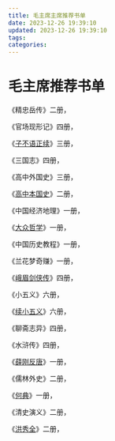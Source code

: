 ```yaml
---
title: 毛主席主席推荐书单
date: 2023-12-26 19:39:10
updated: 2023-12-26 19:39:10
tags:
categories:
---
```


# 毛主席推荐书单

《精忠岳传》二册，

《官场现形记》四册，

《[子不语正续](https://www.zhihu.com/search?q=%E5%AD%90%E4%B8%8D%E8%AF%AD%E6%AD%A3%E7%BB%AD&search_source=Entity&hybrid_search_source=Entity&hybrid_search_extra=%7B%22sourceType%22%3A%22answer%22%2C%22sourceId%22%3A3210998543%7D)》三册，

《三国志》四册，

《高中外国史》三册，

《[高中本国史](https://www.zhihu.com/search?q=%E9%AB%98%E4%B8%AD%E6%9C%AC%E5%9B%BD%E5%8F%B2&search_source=Entity&hybrid_search_source=Entity&hybrid_search_extra=%7B%22sourceType%22%3A%22answer%22%2C%22sourceId%22%3A3210998543%7D)》二册，

《中国经济地理》一册，

《[大众哲学](https://www.zhihu.com/search?q=%E5%A4%A7%E4%BC%97%E5%93%B2%E5%AD%A6&search_source=Entity&hybrid_search_source=Entity&hybrid_search_extra=%7B%22sourceType%22%3A%22answer%22%2C%22sourceId%22%3A3210998543%7D)》一册，

《中国历史教程》一册，

《兰花梦奇赚》一册，

《[峨眉剑侠传](https://www.zhihu.com/search?q=%E5%B3%A8%E7%9C%89%E5%89%91%E4%BE%A0%E4%BC%A0&search_source=Entity&hybrid_search_source=Entity&hybrid_search_extra=%7B%22sourceType%22%3A%22answer%22%2C%22sourceId%22%3A3210998543%7D)》四册，

《小五义》六册，

《[续小五义](https://www.zhihu.com/search?q=%E7%BB%AD%E5%B0%8F%E4%BA%94%E4%B9%89&search_source=Entity&hybrid_search_source=Entity&hybrid_search_extra=%7B%22sourceType%22%3A%22answer%22%2C%22sourceId%22%3A3210998543%7D)》六册，

《聊斋志异》四册，

《水浒传》四册，

《[薛刚反唐](https://www.zhihu.com/search?q=%E8%96%9B%E5%88%9A%E5%8F%8D%E5%94%90&search_source=Entity&hybrid_search_source=Entity&hybrid_search_extra=%7B%22sourceType%22%3A%22answer%22%2C%22sourceId%22%3A3210998543%7D)》一册，

《儒林外史》二册，

《[何典](https://www.zhihu.com/search?q=%E4%BD%95%E5%85%B8&search_source=Entity&hybrid_search_source=Entity&hybrid_search_extra=%7B%22sourceType%22%3A%22answer%22%2C%22sourceId%22%3A3210998543%7D)》一册，

《清史演义》二册，

《[洪秀全](https://www.zhihu.com/search?q=%E6%B4%AA%E7%A7%80%E5%85%A8&search_source=Entity&hybrid_search_source=Entity&hybrid_search_extra=%7B%22sourceType%22%3A%22answer%22%2C%22sourceId%22%3A3210998543%7D)》二册，
